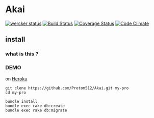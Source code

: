 # Akai
[![wercker status](https://app.wercker.com/status/a494c33c49cb83f85b745a18985f023a/m/ "wercker status")](https://app.wercker.com/project/byKey/a494c33c49cb83f85b745a18985f023a)
[![Build Status](https://travis-ci.org/Protom512/Akai.svg?branch=develop)](https://travis-ci.org/Protom512/Akai)
[![Coverage Status](https://coveralls.io/repos/github/Protom512/Akai/badge.svg?branch=master)](https://coveralls.io/github/Protom512/Akai?branch=master)
[![Code Climate](https://codeclimate.com/github/Protom512/Akai/badges/gpa.svg)](https://codeclimate.com/github/Protom512/Akai)
## install

### what is this ? 

### DEMO
on [Heroku](https://mighty-mountain-90319.herokuapp.com/)


```
git clone https://github.com/Protom512/Akai.git my-pro
cd my-pro
```
```
bundle install
bundle exec rake db:create
bundle exec rake db:migrate
```
